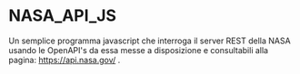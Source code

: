 # NASA_API_JS
Un semplice programma javascript che interroga il server REST della NASA usando le OpenAPI's da essa messe a disposizione e consultabili alla pagina: 
https://api.nasa.gov/ .

